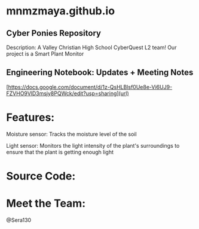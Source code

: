 # mnmzmaya.github.io

## Cyber Ponies Repository

Description: A Valley Christian High School CyberQuest L2 team! Our project is a Smart Plant Monitor 

## Engineering Notebook: Updates + Meeting Notes
[https://docs.google.com/document/d/1z-QsHLBlsf0Ue8e-Vi6UJ9-FZVHO9VlD3msjy8PQWck/edit?usp=sharing](url)

# Features:
Moisture sensor: Tracks the moisture level of the soil

Light sensor: Monitors the light intensity of the plant's surroundings to ensure that the plant is getting enough light

# Source Code:

# Meet the Team:
@Sera130
